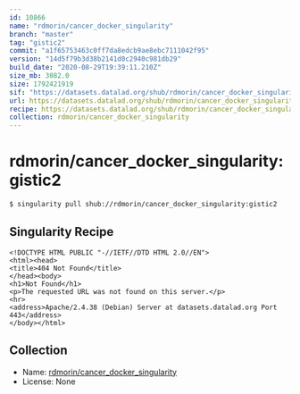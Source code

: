 ```yaml
---
id: 10866
name: "rdmorin/cancer_docker_singularity"
branch: "master"
tag: "gistic2"
commit: "a1f65753463c0ff7da8edcb9ae8ebc7111042f95"
version: "14d5f79b3d38b2141d0c2940c981db29"
build_date: "2020-08-29T19:39:11.210Z"
size_mb: 3082.0
size: 1792421919
sif: "https://datasets.datalad.org/shub/rdmorin/cancer_docker_singularity/gistic2/2020-08-29-a1f65753-14d5f79b/14d5f79b3d38b2141d0c2940c981db29.sif"
url: https://datasets.datalad.org/shub/rdmorin/cancer_docker_singularity/gistic2/2020-08-29-a1f65753-14d5f79b/
recipe: https://datasets.datalad.org/shub/rdmorin/cancer_docker_singularity/gistic2/2020-08-29-a1f65753-14d5f79b/Singularity
collection: rdmorin/cancer_docker_singularity
---
```


# rdmorin/cancer_docker_singularity:gistic2

```bash
$ singularity pull shub://rdmorin/cancer_docker_singularity:gistic2
```

## Singularity Recipe

```singularity
<!DOCTYPE HTML PUBLIC "-//IETF//DTD HTML 2.0//EN">
<html><head>
<title>404 Not Found</title>
</head><body>
<h1>Not Found</h1>
<p>The requested URL was not found on this server.</p>
<hr>
<address>Apache/2.4.38 (Debian) Server at datasets.datalad.org Port 443</address>
</body></html>
```

## Collection

 - Name: [rdmorin/cancer_docker_singularity](https://github.com/rdmorin/cancer_docker_singularity)
 - License: None

